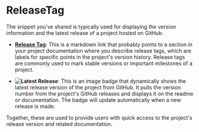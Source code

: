 # ReleaseTag

The snippet you've shared is typically used for displaying the version information and the latest release of a project hosted on GitHub.

- **[Release Tag](./contents/ReleaseTag.md#note)**: This is a markdown link that probably points to a section in your project documentation where you describe release tags, which are labels for specific points in the project's version history. Release tags are commonly used to mark stable versions or important milestones of a project.

- **![Latest Release](https://img.shields.io/github/v/release/test/test)**: This is an image badge that dynamically shows the latest release version of the project from GitHub. It pulls the version number from the project's GitHub releases and displays it on the readme or documentation. The badge will update automatically when a new release is made.

Together, these are used to provide users with quick access to the project's release version and related documentation.
